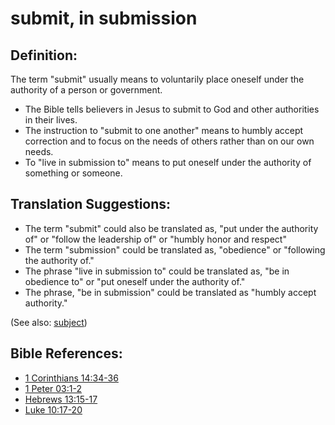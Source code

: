 # submit, in submission #

## Definition: ##

The term "submit" usually means to voluntarily place oneself under the authority of a person or government.

* The Bible tells believers in Jesus to submit to God and other authorities in their lives.
* The instruction to "submit to one another" means to humbly accept correction and to focus on the needs of others rather than on our own needs.
* To "live in submission to" means to put oneself under the authority of something or someone.

## Translation Suggestions: ##

* The term "submit" could also be translated as, "put under the authority of" or "follow the leadership of" or "humbly honor and respect"
* The term "submission" could be translated as, "obedience" or "following the authority of."
* The phrase "live in submission to" could be translated as, "be in obedience to" or "put oneself under the authority of."
* The phrase, "be in submission" could be translated as "humbly accept authority."

(See also: [subject](../other/subject.md))

## Bible References: ##

* [1 Corinthians 14:34-36](https://door43.org/en/bible/notes/1co/14/34)
* [1 Peter 03:1-2](https://door43.org/en/bible/notes/1pe/03/01)
* [Hebrews 13:15-17](https://door43.org/en/bible/notes/heb/13/15)
* [Luke 10:17-20](https://door43.org/en/bible/notes/luk/10/17)

